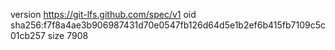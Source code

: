 version https://git-lfs.github.com/spec/v1
oid sha256:f7f8a4ae3b906987431d70e0547fb126d64d5e1b2ef6b415fb7109c5c01cb257
size 7908
